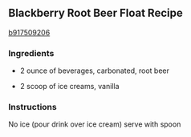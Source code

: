 ## Blackberry Root Beer Float Recipe

[b917509206](http://cookeatshare.com/recipes/blackberry-root-beer-float-86632)

### Ingredients

 - 2 ounce of beverages, carbonated, root beer

 - 2 scoop of ice creams, vanilla

### Instructions

No ice (pour drink over ice cream) serve with spoon